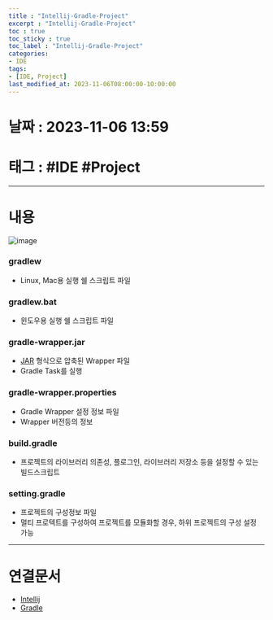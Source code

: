 ```yaml
---
title : "Intellij-Gradle-Project"
excerpt : "Intellij-Gradle-Project"
toc : true
toc_sticky : true
toc_label : "Intellij-Gradle-Project"
categories:
- IDE
tags:
- [IDE, Project]
last_modified_at: 2023-11-06T08:00:00-10:00:00
---
```


# 날짜 : 2023-11-06 13:59

# 태그 : #IDE #Project
---

# 내용
  
![image](../../assets/images/intelliJGradleProject.png)

### gradlew
- Linux, Mac용 실행 쉘 스크립트 파일

### gradlew.bat
- 윈도우용 실행 쉘 스크립트 파일

### gradle-wrapper.jar
- [JAR](../../java/java-JAR) 형식으로 압축된 Wrapper 파일
- Gradle Task를 실행

### gradle-wrapper.properties
- Gradle Wrapper 설정 정보 파일
- Wrapper 버전등의 정보

### build.gradle
- 프로젝트의 라이브러리 의존성, 플로그인, 라이브러리 저장소 등을 설정할 수 있는 빌드스크립트

### setting.gradle
- 프로젝트의 구성정보 파일
- 멀티 프로텍트를 구성하여 프로젝트를 모듈화할 경우, 하위 프로젝트의 구성 설정 가능

---

# 연결문서
- [Intellij](../../ide/ide-Intellij)
- [Gradle](../../build/build-Gradle)